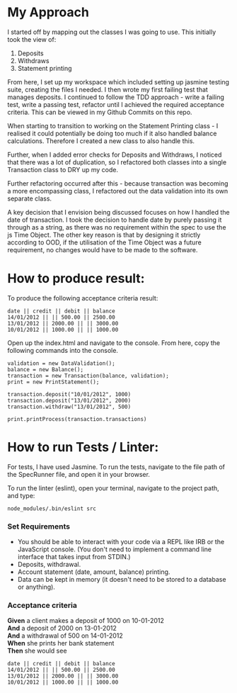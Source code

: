 # My Approach

I started off by mapping out the classes I was going to use. This initially took the view of:

1. Deposits
2. Withdraws
3. Statement printing

From here, I set up my workspace which included setting up jasmine testing suite, creating the files I needed. I then wrote my first failing test that manages deposits. I continued to follow the TDD approach - write a failing test, write a passing test, refactor until I achieved the required acceptance criteria. This can be viewed in my Github Commits on this repo.

When starting to transition to working on the Statement Printing class - I realised it could potentially be doing too much if it also handled balance calculations. Therefore I created a new class to also handle this.

Further, when I added error checks for Deposits and Withdraws, I noticed that there was a lot of duplication, so I refactored both classes into a single Transaction class to DRY up my code.

Further refactoring occurred after this - because transaction was becoming a more encompassing class, I refactored out the data validation into its own separate class.

A key decision that I envision being discussed focuses on how I handled the date of transaction. I took the decision to handle date by purely passing it through as a string, as there was no requirement within the spec to use the js Time Object. The other key reason is that by designing it strictly according to OOD, if the utilisation of the Time Object was a future requirement, no changes would have to be made to the software.

# How to produce result:

To produce the following acceptance criteria result:

```
date || credit || debit || balance
14/01/2012 || || 500.00 || 2500.00
13/01/2012 || 2000.00 || || 3000.00
10/01/2012 || 1000.00 || || 1000.00
```

Open up the index.html and navigate to the console.
From here, copy the following commands into the console.

```
validation = new DataValidation();
balance = new Balance();
transaction = new Transaction(balance, validation);
print = new PrintStatement();

transaction.deposit("10/01/2012", 1000)
transaction.deposit("13/01/2012", 2000)
transaction.withdraw("13/01/2012", 500)

print.printProcess(transaction.transactions)

```

# How to run Tests / Linter:

For tests, I have used Jasmine. To run the tests, navigate to the file path of the SpecRunner file, and open it in your browser.

To run the linter (eslint), open your terminal, navigate to the project path, and type:

```
node_modules/.bin/eslint src

```


### Set Requirements

- You should be able to interact with your code via a REPL like IRB or the JavaScript console. (You don't need to implement a command line interface that takes input from STDIN.)
- Deposits, withdrawal.
- Account statement (date, amount, balance) printing.
- Data can be kept in memory (it doesn't need to be stored to a database or anything).

### Acceptance criteria

**Given** a client makes a deposit of 1000 on 10-01-2012  
**And** a deposit of 2000 on 13-01-2012  
**And** a withdrawal of 500 on 14-01-2012  
**When** she prints her bank statement  
**Then** she would see

```
date || credit || debit || balance
14/01/2012 || || 500.00 || 2500.00
13/01/2012 || 2000.00 || || 3000.00
10/01/2012 || 1000.00 || || 1000.00
```
